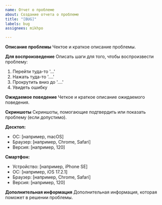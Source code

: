 ```yaml
---
name: Отчет о проблеме
about: Создание отчета о проблеме
title: "[BUG]"
labels: bug
assignees: mikhpo

---
```


**Описание проблемы**
Чектое и краткое описание проблемы.

**Для воспроизведение**
Описать шаги для того, чтобы воспроизвести проблему:
1. Перейти туда-то '...'
2. Нажать туда-то '....'
3. Прокрутить вниз до '....'
4. Увидеть ошибку

**Ожидаемое поведение**
Четкое и краткое описание ожидаемого поведения.

**Скриншоты**
Скриншоты, помогающие подтвердить или показать проблему (если допустимо).

**Десктоп:**
 - ОС: [например,  macOS]
 - Браузер: [например, Chrome, Safari]
 - Версия: [например, 120]

**Смартфон:**
 - Устройство: [например, iPhone SE]
 - ОС: [например, iOS 17.2.1]
 - Браузер: [например, Chrome, Safari]
 - Версия: [например, 120]

**Дополнительная информация**
Дополнительная информация, которая поможет в решении проблемы.
